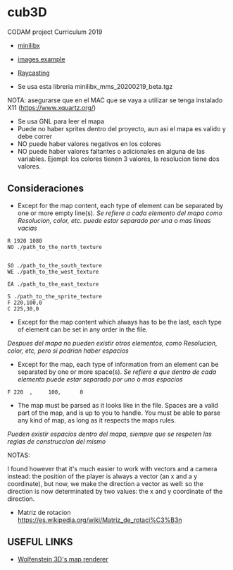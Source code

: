 # cub3D
CODAM project Curriculum 2019

- [minilibx](https://github.com/ttshivhula/minilibx)
- [images example](https://github.com/keuhdall/images_example)
- [Raycasting](https://lodev.org/cgtutor/raycasting.html)

- Se usa esta libreria  minilibx_mms_20200219_beta.tgz 

NOTA: asegurarse que en el MAC que se vaya a utilizar se tenga instalado X11 (https://www.xquartz.org/)
- Se usa GNL para leer el mapa
- Puede no haber sprites dentro del proyecto, aun asi el mapa es valido y debe correr
- NO puede haber valores negativos en los colores
- NO puede haber valores faltantes o adicionales en alguna de las variables. Ejempl: los colores tienen 3 valores, la resolucion tiene dos valores.

##  Consideraciones

- Except for the map content, each type of element can be separated by one or
more empty line(s).
_Se refiere a cada elemento del mapa como Resolucion, color, etc. puede estar separado por una o mas lineas vacias_

```
R 1920 1080
NO ./path_to_the_north_texture


SO ./path_to_the_south_texture
WE ./path_to_the_west_texture

EA ./path_to_the_east_texture

S ./path_to_the_sprite_texture
F 220,100,0
C 225,30,0
```

- Except for the map content which always has to be the last, each type of
element can be set in any order in the file.

_Despues del mapa no pueden existir otros elementos, como Resolucion, color, etc, pero si podrian haber espacios_


- Except for the map, each type of information from an element can be separated
by one or more space(s).
_Se refiere a que dentro de cada elemento puede estar separado por uno o mas espacios_

```
F 220  ,     100,      0   
```

- The map must be parsed as it looks like in the file. Spaces are a valid part of
the map, and is up to you to handle. You must be able to parse any kind of
map, as long as it respects the maps rules.

_Pueden existir espacios dentro del mapa, siempre que se respeten las reglas de construccion del mismo_


NOTAS:

I found however that it's much easier to work with vectors and a camera instead: the position of the player is always a vector (an x and a y coordinate), but now, we make the direction a vector as well: so the direction is now determinated by two values: the x and y coordinate of the direction. 



- Matriz de rotacion
https://es.wikipedia.org/wiki/Matriz_de_rotaci%C3%B3n


## USEFUL LINKS

- [Wolfenstein 3D's map renderer](https://www.youtube.com/watch?v=eOCQfxRQ2pY)


